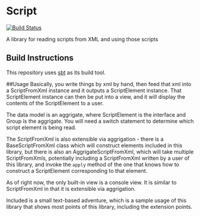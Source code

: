 # Script
[![Build Status](https://travis-ci.org/rayrobdod/script.svg)](https://travis-ci.org/rayrobdod/script)

A library for reading scripts from XML and using those scripts

## Build Instructions
This repository uses [sbt](http://www.scala-sbt.org/) as its build tool.


##Usage
Basically, you write things by xml by hand, then feed that xml into a
ScriptFromXml instance and it outputs a ScriptElement instance. That
ScriptElement instance can then be put into a view, and it will display
the contents of the ScriptElement to a user.


The data model is an aggrigate, where ScriptElement is the interface and Group
is the aggrigate. You will need a switch statement to determine which script
element is being read.

The ScriptFromXml is also extensible via aggrigation - there is a
BaseScriptFromXml class which will construct elements included in this library,
but there is also an AggrigateScriptFromXml, which will take multiple
ScriptFromXmls, potentially including a ScriptFromXml written by a user of this
library, and invoke the `apply` method of the one that knows how to construct a
ScriptElement corresponding to that element.



As of right now, the only built-in view is a console view. It is similar to
ScriptFromXml in that it is extensible via aggrigation.


Included is a small text-based adventure, which is a sample usage of this
library that shows most points of this library, including the extension points.

